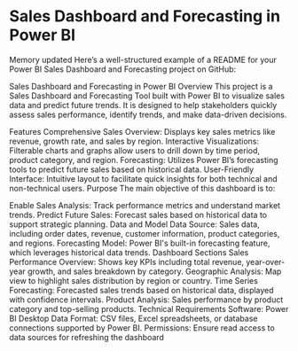 # Sales Dashboard and Forecasting in Power BI

Memory updated
Here’s a well-structured example of a README for your Power BI Sales Dashboard and Forecasting project on GitHub:

Sales Dashboard and Forecasting in Power BI
Overview
This project is a Sales Dashboard and Forecasting Tool built with Power BI to visualize sales data and predict future trends. It is designed to help stakeholders quickly assess sales performance, identify trends, and make data-driven decisions.

Features
Comprehensive Sales Overview: Displays key sales metrics like revenue, growth rate, and sales by region.
Interactive Visualizations: Filterable charts and graphs allow users to drill down by time period, product category, and region.
Forecasting: Utilizes Power BI’s forecasting tools to predict future sales based on historical data.
User-Friendly Interface: Intuitive layout to facilitate quick insights for both technical and non-technical users.
Purpose
The main objective of this dashboard is to:

Enable Sales Analysis: Track performance metrics and understand market trends.
Predict Future Sales: Forecast sales based on historical data to support strategic planning.
Data and Model
Data Source: Sales data, including order dates, revenue, customer information, product categories, and regions.
Forecasting Model: Power BI's built-in forecasting feature, which leverages historical data trends.
Dashboard Sections
Sales Performance Overview: Shows key KPIs including total revenue, year-over-year growth, and sales breakdown by category.
Geographic Analysis: Map view to highlight sales distribution by region or country.
Time Series Forecasting: Forecasted sales trends based on historical data, displayed with confidence intervals.
Product Analysis: Sales performance by product category and top-selling products.
Technical Requirements
Software: Power BI Desktop
Data Format: CSV files, Excel spreadsheets, or database connections supported by Power BI.
Permissions: Ensure read access to data sources for refreshing the dashboard
